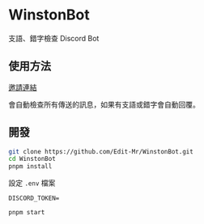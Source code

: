 # WinstonBot

支語、錯字檢查 Discord Bot

## 使用方法

[邀請連結](https://discord.com/oauth2/authorize?client_id=1342364253486846032)

會自動檢查所有傳送的訊息，如果有支語或錯字會自動回覆。

## 開發

```bash
git clone https://github.com/Edit-Mr/WinstonBot.git
cd WinstonBot
pnpm install
```

設定 `.env` 檔案

```env
DISCORD_TOKEN=
```

```bash
pnpm start
```